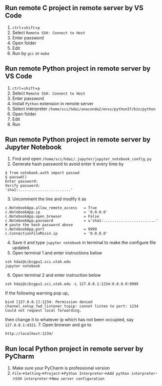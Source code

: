 ## Run remote C project in remote server by VS Code
1. `ctrl`+`shift`+`p`
2. Select `Remote SSH: Connect to Host`
3. Enter password
4. Open folder
5. Edit
6. Run by `gcc` or `make`

## Run remote Python project in remote server by VS Code
1. `ctrl`+`shift`+`p`
2. Select `Remote SSH: Connect to Host`
3. Enter password
4. Install `Python` extension in remote server
5. Select interpreter `/home/sci/hdai/anaconda2/envs/python37/bin/python`
6. Open folder
7. Edit
8. Run

## Run remote Python project in remote server by Jupyter Notebook
1. Find and open `/home/sci/hdai/.jupyter/jupyter_notebook_config.py`
2. Generate hash password to avoid enter it every time by
```
$ from notebook.auth import passwd
$ passwd()
Enter password:
Verify password:
'sha1:........................'
```
3. Uncomment the line and modify it as
```
c.NotebookApp.allow_remote_access   = True
c.NotebookApp.ip                    = '0.0.0.0'
c.NotebookApp.open_browser          = False
c.NotebookApp.password              = u'sha1:........................' # paste the hash password above
c.NotebookApp.port                  = 9999
c.ConnectionFileMixin.ip            = '0.0.0.0'
```
4. Save it and type `jupyter notebook` in terminal to make the configure file updated.
5. Open terminal 1 and enter instructions below
```
ssh hdai@cibcgpu1.sci.utah.edu
jupyter notebook
```
6. Open terminal 2 and enter instruction below
```
ssh hdai@cibcgpu1.sci.utah.edu -L 127.0.0.1:1234:0.0.0.0:9999
```
If the following warning pop up,
```
bind [127.0.0.1]:1234: Permission denied
channel_setup_fwd_listener_tcpip: cannot listen to port: 1234
Could not request local forwarding.
```
then change it to whatever ip which has not been occupied, say `127.0.0.1:4321`.
7. Open browser and go to
```
http://localhost:1234/
```


## Run local Python project in remote server by PyCharm
1. Make sure your PyCharm is professional version
2. `File`->`Setting`->`Project`->`Python Interpreter`->`Add python interpreter`->`SSH interpreter`->`New server configuration`

